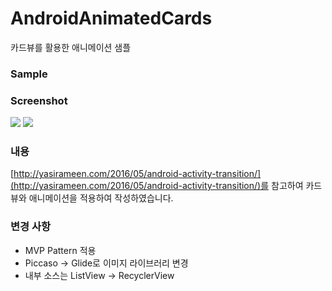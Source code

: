 # AndroidAnimatedCards

카드뷰를 활용한 애니메이션 샘플

### Sample
[](https://youtu.be/tZkd6fX50H0)

### Screenshot
![](https://cdn-images-1.medium.com/max/600/1*XWikrZdRbQNDQA0TueH87Q.png)
![](https://cdn-images-1.medium.com/max/600/1*qplKEdC4hJf8TbmPvU4naA.png)


### 내용
[http://yasirameen.com/2016/05/android-activity-transition/](http://yasirameen.com/2016/05/android-activity-transition/)를
참고하여 카드뷰와 애니메이션을 적용하여 작성하였습니다.

### 변경 사항
- MVP Pattern 적용
- Piccaso -> Glide로 이미지 라이브러리 변경
- 내부 소스는 ListView -> RecyclerView
